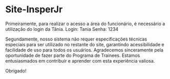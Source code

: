 # Site-InsperJr

Primeiramente, para realizar o acesso a área do funcionário, é necessário a utilização do login da Tânia.
Login: Tania
Senha: 1234

Segundamente, nosso sistema não requer especificações técnicas especiais para ser utilizado no restante do site, garantindo acessibilidade e facilidade de uso para todos os usuários. Agradecemos sinceramente pela oportunidade de fazer parte do Programa de Trainees. Estamos entusiasmados em contribuir e aprender com esta experiência valiosa.

Obrigado!
